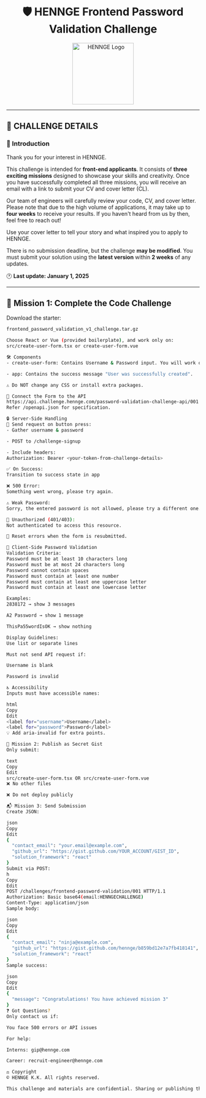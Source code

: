 <h1 align="center">🛡️ HENNGE Frontend Password Validation Challenge</h1>

<p align="center">
  <img 
    src="https://drive.google.com/uc?export=view&id=197qeh4jNfVEMWCC_QRw1YVPhYfrTXGT2" 
    alt="HENNGE Logo"
    width="160"
/>
</p>

---

## 📄 CHALLENGE DETAILS

### 📌 Introduction

Thank you for your interest in HENNGE.

This challenge is intended for **front-end applicants**. It consists of **three exciting missions** designed to showcase your skills and creativity. Once you have successfully completed all three missions, you will receive an email with a link to submit your CV and cover letter (CL).

Our team of engineers will carefully review your code, CV, and cover letter. Please note that due to the high volume of applications, it may take up to **four weeks** to receive your results. If you haven't heard from us by then, feel free to reach out!

Use your cover letter to tell your story and what inspired you to apply to HENNGE.

There is no submission deadline, but the challenge **may be modified**. You must submit your solution using the **latest version** within **2 weeks** of any updates.

🕐 **Last update: January 1, 2025**

---

## 🧩 Mission 1: Complete the Code Challenge

Download the starter:

```bash
frontend_password_validation_v1_challenge.tar.gz

Choose React or Vue (provided boilerplate), and work only on:
src/create-user-form.tsx or create-user-form.vue

🛠 Components
- create-user-form: Contains Username & Password input. You will work only on this.

- app: Contains the success message "User was successfully created".

⚠️ Do NOT change any CSS or install extra packages.

🔗 Connect the Form to the API
https://api.challenge.hennge.com/password-validation-challenge-api/001
Refer /openapi.json for specification.

🔒 Server-Side Handling
🔘 Send request on button press:
- Gather username & password

- POST to /challenge-signup

- Include headers:
Authorization: Bearer <your-token-from-challenge-details>

✅ On Success:
Transition to success state in app

❌ 500 Error:
Something went wrong, please try again.

⚠️ Weak Password:
Sorry, the entered password is not allowed, please try a different one.

🚫 Unauthorized (401/403):
Not authenticated to access this resource.

📌 Reset errors when the form is resubmitted.

🧪 Client-Side Password Validation
Validation Criteria:
Password must be at least 10 characters long
Password must be at most 24 characters long
Password cannot contain spaces
Password must contain at least one number
Password must contain at least one uppercase letter
Password must contain at least one lowercase letter

Examples:
2838172 → show 3 messages

A2 Password → show 1 message

ThisPa55wordIsOK → show nothing

Display Guidelines:
Use list or separate lines

Must not send API request if:

Username is blank

Password is invalid

♿ Accessibility
Inputs must have accessible names:

html
Copy
Edit
<label for="username">Username</label>
<label for="password">Password</label>
💡 Add aria-invalid for extra points.

🧾 Mission 2: Publish as Secret Gist
Only submit:

text
Copy
Edit
src/create-user-form.tsx OR src/create-user-form.vue
❌ No other files

❌ Do not deploy publicly

📬 Mission 3: Send Submission
Create JSON:

json
Copy
Edit
{
  "contact_email": "your.email@example.com",
  "github_url": "https://gist.github.com/YOUR_ACCOUNT/GIST_ID",
  "solution_framework": "react"
}
Submit via POST:
h
Copy
Edit
POST /challenges/frontend-password-validation/001 HTTP/1.1
Authorization: Basic base64(email:HENNGECHALLENGE)
Content-Type: application/json
Sample body:

json
Copy
Edit
{
  "contact_email": "ninja@example.com",
  "github_url": "https://gist.github.com/hennge/b859bd12e7a7fb418141",
  "solution_framework": "react"
}
Sample success:

json
Copy
Edit
{
  "message": "Congratulations! You have achieved mission 3"
}
❓ Got Questions?
Only contact us if:

You face 500 errors or API issues

For help:

Interns: gip@hennge.com

Career: recruit-engineer@hennge.com

⚖️ Copyright
© HENNGE K.K. All rights reserved.

This challenge and materials are confidential. Sharing or publishing them in whole or part is prohibited.


